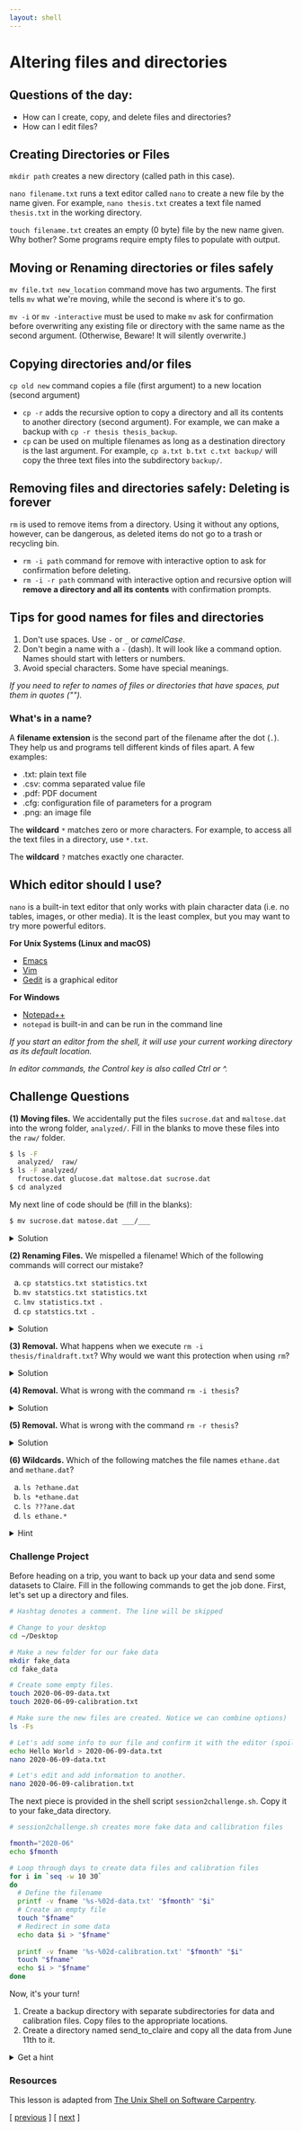 ```yaml
---
layout: shell
---
```


# Altering files and directories

## Questions of the day:
- How can I create, copy, and delete files and directories?
- How can I edit files?

## Creating Directories or Files
`mkdir path` creates a new directory (called path in this case).


`nano filename.txt` runs a text editor called `nano` to create a new file by the name given. For example, `nano thesis.txt` creates a text file named `thesis.txt` in the working directory. 
 
 
`touch filename.txt` creates an empty (0 byte) file by the new name given. Why bother? Some programs require empty files to populate with output.
  
## Moving or Renaming directories or files safely

`mv file.txt new_location` command move has two arguments.  The first tells `mv` what we're moving, while the second is where it's to go.

`mv -i` or `mv -interactive` must be used to make `mv` ask for confirmation before overwriting any existing file or directory with the same name as the second argument. (Otherwise, Beware! It will silently overwrite.)
  
## Copying directories and/or files  

`cp old new` command copies a file (first argument) to a new location (second argument)

- `cp -r` adds the recursive option to copy a directory and all its contents to another directory (second argument).  For example, we can make a backup with `cp -r thesis thesis_backup`.
- `cp` can be used on multiple filenames as long as a destination directory is the last argument. For example, `cp a.txt b.txt c.txt backup/` will copy the three text files into the subdirectory `backup/`.


## Removing files and directories safely: **Deleting is forever**

`rm` is used to remove items from a directory. Using it without any options, however, can be dangerous, as deleted items do not go to a trash or recycling bin.

- `rm -i path` command for remove with interactive option to ask for confirmation before deleting.
- `rm -i -r path` command with interactive option and recursive option will **remove a directory and all its contents** with confirmation prompts.    
  

## Tips for good names for files and directories
1. Don't use spaces.  Use `-` or `_` or _camelCase_.
2. Don't begin a name with a `-` (dash).  It will look like a command option.  Names should start with letters or numbers.
3. Avoid special characters.  Some have special meanings.

_If you need to refer to names of files or directories that have spaces, put them in quotes ("")._


### What's in a name?
A **filename extension** is the second part of the filename after the dot (`.`).  They help us and programs tell different kinds of files apart.  A few examples:
- .txt: plain text file
- .csv: comma separated value file
- .pdf: PDF document
- .cfg: configuration file of parameters for a program
- .png: an image file

The **wildcard** `*` matches zero or more characters.  For example, to access all the text files in a directory, use `*.txt`.

The **wildcard** `?` matches exactly one character.
  
## Which editor should I use?
`nano` is a built-in text editor that only works with plain character data (i.e. no tables, images, or other media).  It is the least complex, but you may want to try more powerful editors.

**For Unix Systems (Linux and macOS)** 
- [Emacs](http://www.gnu.org/software/emacs)
- [Vim](http://vim.org/)
- [Gedit](http://projects.gnome.org/gedit/) is a graphical editor

**For Windows**
- [Notepad++](http://notepad-plus-plus.org/)
- `notepad` is built-in and can be run in the command line

_If you start an editor from the shell, it will use your current working directory as its default location._

_In editor commands, the Control key is also called Ctrl or ^._

## Challenge Questions
**(1) Moving files.** We accidentally put the files `sucrose.dat` and `maltose.dat` into the wrong folder, `analyzed/`. Fill in the blanks to move these files into the `raw/` folder.
```bash
$ ls -F
  analyzed/  raw/
$ ls -F analyzed/
  fructose.dat glucose.dat maltose.dat sucrose.dat
$ cd analyzed
```
My next line of code should be (fill in the blanks):
```bash
$ mv sucrose.dat matose.dat ___/___
```
<details>
  <summary>Solution</summary>

  <div class="container" markdown="1">

  Think about `../raw`
  Recall that `..` refers to the parent directory (i.e. one above the current directory).
  </div>
</details>

**(2) Renaming Files.** We mispelled a filename!  Which of the following commands will correct our mistake?
<ol type="a">
  <li><code>cp statstics.txt statistics.txt</code></li>
  <li><code>mv statstics.txt statistics.txt</code></li>
  <li><code>lmv statistics.txt .</code></li>
  <li><code>cp statstics.txt .</code></li>
</ol>

<details>
  <summary>Solution</summary>

  <div class="container" markdown="1">


  <p>(a.) Will copy the file, so we will end up with the mispelled and correct version.
  (b.) Will move (i.e. rename) the incorrect file name to a correct filename.
    (c.) and (d.) will not work. Remember . is the current directory.</p>

  </div>

</details>

**(3) Removal.** What happens when we execute `rm -i thesis/finaldraft.txt`? Why would we want this protection when using `rm`?
<details>
  <summary>Solution</summary>

  <div class="container" markdown="1">

  The program will confirm that we want to delete the thesis final draft file.  Remember, deletion is forever!  There is no trash can or recycle bin.

  </div>
</details>

**(4) Removal.** What is wrong with the command `rm -i thesis`?
<details>
  <summary>Solution</summary>
  <div class="container" markdown="1">

  The remove command will not act on a directory unless the recursive option (-r)is given. 
  </div>
</details>

**(5) Removal.** What is wrong with the command `rm -r thesis`?
<details>
  <summary>Solution</summary>

  <div class="container" markdown="1">

  This remove command will delete the directory thesis and all its contents, but we forgot to check for confirmation with the interaction option (-i).  Remember, deletion is permanent!
  
  </div>

</details>

**(6) Wildcards.**  Which of the following matches the file names `ethane.dat` and `methane.dat`?

<ol type="a">
  <li><code>ls ?ethane.dat</code></li>
  <li><code>ls *ethane.dat</code></li>
  <li><code>ls ???ane.dat</code></li>
  <li><code>ls ethane.*</code></li>
</ol>

<details>
  <summary>Hint</summary>

  <div class="container" markdown="1">

  Remember ? wildcard matches to exactly one character.  * wildcard can match to zero to many characters.

  </div>
</details>

 




### Challenge Project
Before heading on a trip, you want to back up your data and send some datasets to Claire.  Fill in the following commands to get the job done.  First, let's set up a directory and files.
```bash 
# Hashtag denotes a comment. The line will be skipped

# Change to your desktop 
cd ~/Desktop

# Make a new folder for our fake data
mkdir fake_data
cd fake_data

# Create some empty files.
touch 2020-06-09-data.txt
touch 2020-06-09-calibration.txt

# Make sure the new files are created. Notice we can combine options)
ls -Fs

# Let's add some info to our file and confirm it with the editor (spoiler alert - redirects!)
echo Hello World > 2020-06-09-data.txt
nano 2020-06-09-data.txt

# Let's edit and add information to another.
nano 2020-06-09-calibration.txt
```
The next piece is provided in the shell script `session2challenge.sh`.
Copy it to your fake_data directory.

```bash
# session2challenge.sh creates more fake data and callibration files

fmonth="2020-06"
echo $fmonth

# Loop through days to create data files and calibration files
for i in `seq -w 10 30`
do
  # Define the filename
  printf -v fname '%s-%02d-data.txt' "$fmonth" "$i"
  # Create an empty file
  touch "$fname"
  # Redirect in some data
  echo data $i > "$fname"
  
  printf -v fname '%s-%02d-calibration.txt' "$fmonth" "$i"
  touch "$fname"
  echo $i > "$fname"
done
```

Now, it's your turn!
1.  Create a backup directory with separate subdirectories for data and calibration files. Copy files to the appropriate locations.
1.  Create a directory named send_to_claire and copy all the data from June 11th to it. 


<details markdown="1">
  <summary>Get a hint</summary>

  <div class="container" markdown="1">

  
<h4>Create a backup directory with subdirectories for data and calibration files</h4>
- Hint: You will use `mkdir`

```bash
mkdir ___
mkdir ___/___
mkdir ___/___
```
  
<h4 markdown="1">Copy data files to `backup/data`. (Use a similiar approach for calibration files.)</h4>
- Hint:  Use the copy command `cp` with wildcards
  
```bash
cp *-data.txt backup/___
```
  
<h4 markdown="1">Copy June 11th files to `send_to_claire/`.</h4>
- Hint:  Use the copy command `cp` with wildcards!
  
```bash
cp *-11-*.txt send_to_claire/
```
  </div>
</details>

### Resources
This lesson is adapted from [The Unix Shell on Software Carpentry](http://swcarpentry.github.io/shell-novice/).


<span class="lesson">
    [&nbsp;<a href="/shell/navigating">previous</a>&nbsp;]
    [&nbsp;<a href="/shell/pipes-filters">next</a>&nbsp;]    
</span>

